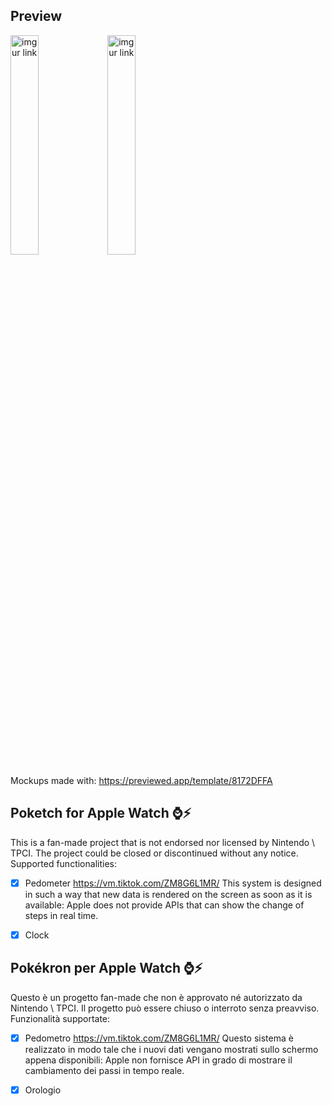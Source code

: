 ## Preview
<img alt="imgur link" src="https://i.imgur.com/KVNB4Jv.jpg" style="width:30%">
<img alt="imgur link" src="https://i.imgur.com/NFGKy99.jpg" style="width:30%">

Mockups made with: https://previewed.app/template/8172DFFA

## Poketch for Apple Watch  ⌚️⚡️
This is a fan-made project that is not endorsed nor licensed by Nintendo \ TPCI. The project could be closed or discontinued without any notice. <br>
Supported functionalities:
- [x] Pedometer  https://vm.tiktok.com/ZM8G6L1MR/ This system is designed in such a way that new data is rendered on the screen as soon as it is available: Apple does not provide APIs that can show the change of steps in real time.

- [x] Clock




## Pokékron per Apple Watch ⌚⚡️
Questo è un progetto fan-made che non è approvato né autorizzato da Nintendo \ TPCI. Il progetto può essere chiuso o interroto senza preavviso.  <br>
Funzionalità supportate:
- [x] Pedometro  https://vm.tiktok.com/ZM8G6L1MR/ Questo sistema è realizzato in modo tale che i nuovi dati vengano mostrati sullo schermo appena disponibili: Apple non fornisce API in grado di mostrare il cambiamento dei passi in tempo reale.
- [x] Orologio 



